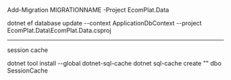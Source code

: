 Add-Migration MIGRATIONNAME -Project EcomPlat.Data 

dotnet ef database update --context ApplicationDbContext --project EcomPlat.Data\EcomPlat.Data.csproj

---

session cache

dotnet tool install --global dotnet-sql-cache
dotnet sql-cache create "<connection-string>" dbo SessionCache
